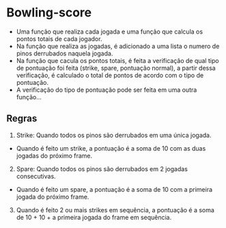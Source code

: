 # Bowling-score

* Uma função que realiza cada jogada e uma função que calcula os pontos totais de cada jogador.
* Na função que realiza as jogadas, é adicionado a uma lista o numero de pinos derrubados naquela jogada.
* Na função que cacula os pontos totais, é feita a verificação de qual tipo de pontuação foi feita (strike, spare, pontuação normal), 
a partir dessa verificação, é calculado o total de pontos de acordo com o tipo de pontuação.
* A verificação do tipo de pontuação pode ser feita em uma outra função...

## Regras

1. Strike: Quando todos os pinos são derrubados em uma única jogada. 
  * Quando é feito um strike, a pontuação é a soma de 10 com as duas jogadas do próximo frame.

2. Spare: Quando todos os pinos são derrubados em 2 jogadas consecutivas. 
  * Quando é feito um spare, a pontuação é a soma de 10 com a primeira jogada do próximo frame.

3. Quando é feito 2 ou mais strikes em sequência, a pontuação é a soma de 10 + 10 + a primeira jogada do frame em sequência.
